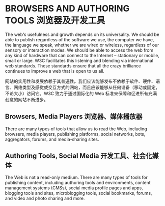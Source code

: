 BROWSERS AND AUTHORING TOOLS 浏览器及开发工具
=========================

The web's usefulness and growth depends on its universality. We should be able to publish regardless of the software we use, the computer we have, the language we speak, whether we are wired or wireless, regardless of our sensory or interaction modes. We should be able to access the web from any kind of hardware that can connect to the Internet – stationary or mobile, small or large. W3C facilitates this listening and blending via international web standards. These standards ensure that all the crazy brilliance continues to improve a web that is open to us all.

网站的实用性和发展依赖于其普遍性。我们应该能够发布不依赖于软件、硬件、语言、网络类型及感觉或交互方式的网站，而且应该能够从任何设备（移动或固定，不论大小）访问它。W3C 致力于通过国际化的 Web 标准来保障和促进所有充满创意的网站不断进步。

Browsers, Media Players 浏览器、媒体播放器
-----------------------

There are many types of tools that allow us to read the Web, including browsers, media players, publishing platforms, social networks, bots, aggregators, forums, and media-sharing sites.

Authoring Tools, Social Media 开发工具、社会化媒体
-----------------------------

The Web is not a read-only medium. There are many types of tools for publishing content, including authoring tools and environments, content management systems (CMSs), social media profile pages and apps, blogging tools and sites, microblogging tools, social bookmarks, forums, and video and photo sharing and more.
